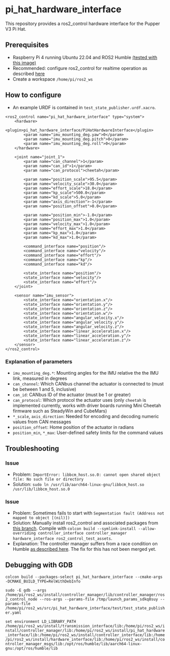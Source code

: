 # pi_hat_hardware_interface

This repository provides a ros2_control hardware interface for the Pupper V3 Pi Hat.

## Prerequisites
- Raspberry Pi 4 running Ubuntu 22.04 and ROS2 Humble [(tested with this image)](https://github.com/ros-realtime/ros-realtime-rpi4-image/releases/tag/22.04.1_v5.15.39-rt42-raspi_ros2_humble)
- Recommended: configure ros2_control for realtime operation as described [here](https://control.ros.org/master/doc/ros2_control/controller_manager/doc/userdoc.html#determinism)
- Create a workspace `/home/pi/ros2_ws`

## How to configure
- An example URDF is contained in `test_state_publisher.urdf.xacro`.
```
<ros2_control name="pi_hat_hardware_interface" type="system">
    <hardware>
        <plugin>pi_hat_hardware_interface/PiHatHardwareInterface</plugin>
        <param name="imu_mounting_deg.yaw">0</param>
        <param name="imu_mounting_deg.pitch">0</param>
        <param name="imu_mounting_deg.roll">0</param>
    </hardware>

    <joint name="joint_1">
        <param name="can_channel">1</param>
        <param name="can_id">1</param>
        <param name="can_protocol">cheetah</param>

        <param name="position_scale">95.5</param>
        <param name="velocity_scale">30.0</param>
        <param name="effort_scale">18.0</param>
        <param name="kp_scale">500.0</param>
        <param name="kd_scale">5.0</param>
        <param name="axis_direction">-1</param>
        <param name="position_offset">0.0</param>

        <param name="position_min">-1.0</param>
        <param name="position_max">1.0</param>
        <param name="velocity_max">1.0</param>
        <param name="effort_max">1.0</param>
        <param name="kp_max">1.0</param>
        <param name="kd_max">1.0</param>

        <command_interface name="position"/>
        <command_interface name="velocity"/>
        <command_interface name="effort"/>
        <command_interface name="kp"/>
        <command_interface name="kd"/>

        <state_interface name="position"/>
        <state_interface name="velocity"/>
        <state_interface name="effort"/>
    </joint>

    <sensor name="imu_sensor">
        <state_interface name="orientation.x"/>
        <state_interface name="orientation.y"/>
        <state_interface name="orientation.z"/>
        <state_interface name="orientation.w"/>
        <state_interface name="angular_velocity.x"/>
        <state_interface name="angular_velocity.y"/>
        <state_interface name="angular_velocity.z"/>
        <state_interface name="linear_acceleration.x"/>
        <state_interface name="linear_acceleration.y"/>
        <state_interface name="linear_acceleration.z"/>
    </sensor>
</ros2_control>
```
### Explanation of parameters
- `imu_mounting_deg.*`: Mounting angles for the IMU relative the the IMU link, measured in degrees
- `can_channel`: Which CANbus channel the actuator is connected to (must be between 1 and 5, inclusive)
- `can_id`: CANbus ID of the actuator (must be 1 or greater)
- `can_protocol`: Which protocol the actuator uses (only `cheetah` is implemented currently, works with driver boards running Mini Cheetah firmware such as SteadyWin and CubeMars)
- `*_scale`, `axis_direction`: Needed for encoding and decoding numeric values from CAN messages
- `position_offset`: Home position of the actuator in radians
- `position_min`, `*_max`: User-defined safety limits for the command values

## Troubleshooting
### Issue
- Problem: `ImportError: libbcm_host.so.0: cannot open shared object file: No such file or directory`
- Solution: `sudo ln /usr/lib/aarch64-linux-gnu/libbcm_host.so /usr/lib/libbcm_host.so.0`

### Issue
- Problem: Sometimes fails to start with `Segmentation fault (Address not mapped to object [(nil)])`
- Solution: Manually install ros2_control and associated packages from [this branch](https://github.com/schornakj/ros2_control/tree/pr-revert-922). Compile with `colcon build --symlink-install --allow-overriding controller_interface controller_manager hardware_interface ros2_control_test_assets`.
- Explanation: The controller manager suffers from a race condition on Humble [as described here](https://github.com/ros-controls/ros2_control/issues/979). The fix for this has not been merged yet.

## Debugging with GDB
```colcon build --packages-select pi_hat_hardware_interface --cmake-args -DCMAKE_BUILD_TYPE=RelWithDebInfo```

```sudo -E gdb --args /home/pi/ros2_ws/install/controller_manager/lib/controller_manager/ros2_control_node --ros-args --params-file /tmp/launch_params_sdkq8suy --params-file /home/pi/ros2_ws/src/pi_hat_hardware_interface/test/test_state_publisher.yaml```

```set environment LD_LIBRARY_PATH /home/pi/ros2_ws/install/transmission_interface/lib:/home/pi/ros2_ws/install/controller_manager/lib:/home/pi/ros2_ws/install/pi_hat_hardware_interface/lib:/home/pi/ros2_ws/install/controller_interface/lib:/home/pi/ros2_ws/install/hardware_interface/lib:/home/pi/ros2_ws/install/controller_manager_msgs/lib:/opt/ros/humble/lib/aarch64-linux-gnu:/opt/ros/humble/lib```